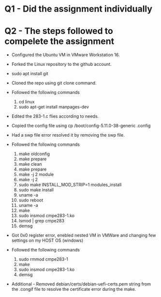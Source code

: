 # Q1 - Did the assignment individually

# Q2 - The steps followed to compelete the assignment

* Configured the Ubuntu VM in VMware Workstation 16.

* Forked the Linux repository to the github account. 

*  sudo apt install git

* Cloned the repo using git clone command.

* Followed the following commands 

	1. cd linux 
	2. sudo apt-get install manpages-dev

* Edited the 283-1.c flies according to needs.

* Copied the config file using cp /boot/config-5.11.0-38-generic .config

* Had a swp file error resolved it by removing the swp file.


* Followed the following commands 

	1. make oldconfig 
	2. make prepare
	3. make clean 
	4. make prepare
	5. make -j 2 module
	6. make -j 2
	7. sudo make INSTALL_MOD_STRIP=1 modules_install
	8. sudo make install
	9. uname -a
	10. sudo reboot
	11. uname -a
	12. make
	13. sudo insmod cmpe283-1.ko
	14. lsmod | grep cmpe283
	15. demsg

* Got 0x0 register error, enebled nested VM in VMWare and changing few settings on my HOST OS (windows)

* Followed the following commands

	1. sudo rmmod cmpe283-1
	2. make
	3. sudo insmod cmpe283-1.ko
	4. demsg
	
* Additional - Removed debian/certs/debian-uefi-certs.pem string from the .congif file to resolve the certificate error during the make.





